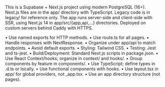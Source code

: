 This is a Supabase + Next.js project using modern PostgreSQL (16+).
Next.js files are in the app/ directory with TypeScript.
Legacy code is in legacy/ for reference only.
The app runs server-side and client-side with SSR, using Next.js 14 in app/src/{app,api,...} directories.
Deployed on custom servers behind Caddy with HTTPS.

 • Use named exports for HTTP methods.
 • Use route.ts for all pages.
 • Handle responses with NextResponse.
 • Organize under app/api to match endpoints.
 • Avoid default exports.
 • Styling: Tailwind CSS.
 • Testing: Jest and ts-jest.
 • Build/Deployment: Standard Next.js scripts in package.json.
 • Use React Context/hooks; organize in context/ and hooks/.
 • Group components by feature in components/.
 • Use TypeScript; define types in .d.ts or locally.
 • Use functional components with hooks.
 • Use layout.tsx in app/ for global providers, not _app.tsx. 
 • Use an app directory structure (not pages).
